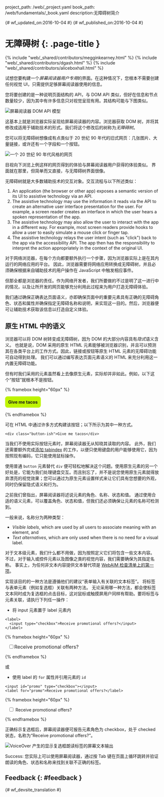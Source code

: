project_path: /web/_project.yaml book_path: /web/fundamentals/_book.yaml description:无障碍树简介

{# wf_updated_on:2016-10-04 #} {# wf_published_on:2016-10-04 #}

# 无障碍树 {: .page-title }

{% include "web/_shared/contributors/megginkearney.html" %} {% include "web/_shared/contributors/dgash.html" %} {% include "web/_shared/contributors/aliceboxhall.html" %}

试想您要构建一个*屏幕阅读器用户专用*的界面。在这种情况下，您根本不需要创建任何视觉 UI，只需提供足够屏幕阅读器使用的信息。

您将要创建的是一种说明页面结构的 API，与 DOM API 类似，但好在信息和节点数量较少，因为其中有许多信息只对视觉呈现有用。其结构可能与下图类似。

![屏幕阅读器 DOM API 模型](imgs/treestructure.jpg)

这基本上就是浏览器实际呈现给屏幕阅读器的内容。浏览器获取 DOM 树，并将其修改成适用于辅助技术的形式。我们将这个修改后的树称为*无障碍树*。

您可以将无障碍树想像成有点类似于 20 世纪 90 年代的旧式网页：几张图片、大量链接，或许还有一个字段和一个按钮。

![一个 20 世纪 90 年代风格的网页](imgs/google1998.png)

目视向下浏览上例这样的网页得到的体验与屏幕阅读器用户获得的体验类似。 界面就在那里，但简单而又直接，与无障碍树界面很像。

无障碍树就是大多数辅助技术的交互对象。交互流程与以下所述类似：

1. An application (the browser or other app) exposes a semantic version of its UI to assistive technology via an API.
2. The assistive technology may use the information it reads via the API to create an alternative user interface presentation for the user. For example, a screen reader creates an interface in which the user hears a spoken representation of the app.
3. The assistive technology may also allow the user to interact with the app in a different way. For example, most screen readers provide hooks to allow a user to easily simulate a mouse click or finger tap.
4. The assistive technology relays the user intent (such as "click") back to the app via the accessibility API. The app then has the responsibility to interpret the action appropriately in the context of the original UI.

对于网络浏览器，在每个方向都要额外执行一个步骤，因为浏览器实际上是在其内运行的网络应用的平台。 因此，浏览器需要将网络应用转换成无障碍树，并且必须确保根据来自辅助技术的用户操作在 JavaScript 中触发相应事件。

但那全都是浏览器的责任。作为网络开发者，我们所要做的不过是明了这一进行中的情况，以及让所开发的网页能够充分利用此过程来为用户打造无障碍体验。

我们通过确保正确表达页面语义，亦即确保页面中的重要元素具有正确的无障碍角色、状态和属性并确保指定无障碍名称和说明，来实现这一目的。然后，浏览器便可让辅助技术获取该信息以打造自定义体验。

## 原生 HTML 中的语义

浏览器可以将 DOM 树转变成无障碍树，因为 DOM 的大部分内容具有*隐式*语义含义。 也就是说，DOM 采用的原生 HTML 元素能够被浏览器识别，并且可以预测其在各类平台上的工作方式。因此，链接或按钮等原生 HTML 元素的无障碍功能可自动得到处理。 我们可以通过编写表达页面元素语义的 HTML 来充分利用这一内置无障碍功能。

但有时我们采用的元素虽然看上去像原生元素，实际却并非如此。例如，以下这个“按钮”就根本不是按钮。

{% framebox height="60px" %}

<style>
    .fancy-btn {
        display: inline-block;
        background: #BEF400;
        border-radius: 8px;
        padding: 10px;
        font-weight: bold;
        user-select: none;
        cursor: pointer;
    }
</style>

<div class="fancy-btn">Give me tacos</div>

{% endframebox %}

可在 HTML 中通过许多方式构建该按钮；以下所示为其中一种方式。

    <div class="button-ish">Give me tacos</div>
    

当我们不使用实际按钮元素时，屏幕阅读器无从知晓其读取的内容。 此外，我们还需要额外完成[添加 tabindex](/web/fundamentals/accessibility/focus/using-tabindex) 的工作，以便只使用键盘的用户能够使用它，因为按照现有编码，它只能使用鼠标操作。

使用普通 `button` 元素替代 `div` 便可轻松地解决这个问题。使用原生元素的另一个好处是，它能为我们处理键盘交互。而且别忘了，并不是说您使用原生元素就得放弃漂亮的视觉效果；您可以通过为原生元素设置样式来让它们具有您想要的外观，同时仍保留隐式语义和行为。

之前我们曾指出，屏幕阅读器将述说元素的角色、名称、状态和值。 通过使用合适的语义元素，可以覆盖角色、状态和值，但我们还必须确保让元素的名称可检测到。

一般来说，名称分为两种类型：

- *Visible labels*, which are used by all users to associate meaning with an element, and
- *Text alternatives*, which are only used when there is no need for a visual label.

对于文本级元素，我们什么都不用做，因为按照定义它们将包含一些文本内容。 不过，对于输入或控件元素以及图像之类的视觉内容，我们需要确保为其指定名称。 事实上，为任何非文本内容提供文本替代项是 [WebAIM 检查清单上的第一项](http://webaim.org/standards/wcag/checklist#g1.1)。

实现该目的的一种方法是遵循他们的建议“表单输入有关联的文本标签”。 将标签与表单元素（例如复选框）关联有两种方法。 无论采用哪一种方法，都会使标签文本同时成为复选框的点击目标，这对鼠标或触摸屏用户同样有帮助。要将标签与元素关联，请执行下列任一操作：

- 将 input 元素置于 label 元素内

<div class="clearfix"></div>

    <label>
      <input type="checkbox">Receive promotional offers?</input>
    </label>
    

{% framebox height="60px" %}

<div style="margin: 10px;">
    <label style="font-size: 16px; color: #212121;">
        <input type="checkbox">Receive promotional offers?</input>
    </label>
</div>

{% endframebox %}

或

- 使用 label 的 `for` 属性并引用元素的 `id`

<div class="clearfix"></div>

    <input id="promo" type="checkbox"></input>
    <label for="promo">Receive promotional offers?</label>
    

{% framebox height="60px" %}

<div style="margin: 10px;">
    <input id="promo" type="checkbox"></input>
    <label for="promo">Receive promotional offers?</label>
</div>

{% endframebox %}

正确标示复选框后，屏幕阅读器便可报告元素角色为 checkbox，处于 checked 状态，名称为“Receive promotional offers?”。

![VoiceOver 产生的显示复选框朗读标签的屏幕文本输出](imgs/promo-offers.png)

Success: 您实际上可以使用屏幕阅读器，通过按 Tab 键在页面上循环跳转并验证朗读的角色、状态和名称来找到关联不正确的标签。

## Feedback {: #feedback }

{# wf_devsite_translation #}